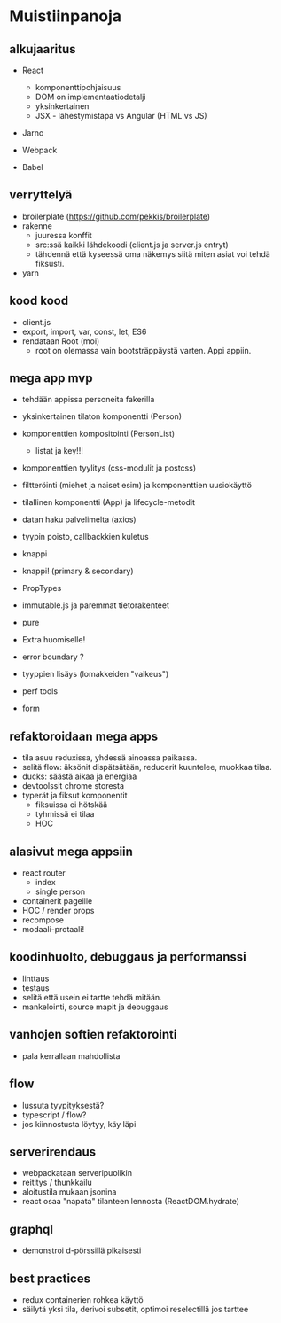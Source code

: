 # Muistiinpanoja

## alkujaaritus

* React
  * komponenttipohjaisuus
  * DOM on implementaatiodetalji
  * yksinkertainen
  * JSX - lähestymistapa vs Angular (HTML vs JS)

* Jarno
* Webpack
* Babel

## verryttelyä

* broilerplate (https://github.com/pekkis/broilerplate)
* rakenne
  * juuressa konffit
  * src:ssä kaikki lähdekoodi (client.js ja server.js entryt)
  * tähdennä että kyseessä oma näkemys siitä miten asiat voi tehdä fiksusti.
* yarn

## kood kood

* client.js
* export, import, var, const, let, ES6
* rendataan Root (moi)
  * root on olemassa vain bootsträppäystä varten. Appi appiin.

## mega app mvp

* tehdään appissa personeita fakerilla
* yksinkertainen tilaton komponentti (Person)
* komponenttien kompositointi (PersonList)
  * listat ja key!!!
* komponenttien tyylitys (css-modulit ja postcss)
* filtteröinti (miehet ja naiset esim) ja komponenttien uusiokäyttö
* tilallinen komponentti (App) ja lifecycle-metodit
* datan haku palvelimelta (axios)
* tyypin poisto, callbackkien kuletus
* knappi
* knappi! (primary & secondary)
* PropTypes

* immutable.js ja paremmat tietorakenteet
* pure


* Extra huomiselle!

* error boundary ?
* tyyppien lisäys (lomakkeiden "vaikeus")
* perf tools
* form


## refaktoroidaan mega apps

* tila asuu reduxissa, yhdessä ainoassa paikassa.
* selitä flow: äksönit dispätsätään, reducerit kuuntelee, muokkaa tilaa.
* ducks: säästä aikaa ja energiaa
* devtoolssit chrome storesta
* typerät ja fiksut komponentit
  * fiksuissa ei hötskää
  * tyhmissä ei tilaa
  * HOC

## alasivut mega appsiin

* react router
  * index
  * single person
* containerit pageille
* HOC / render props
* recompose
* modaali-protaali!

## koodinhuolto, debuggaus ja performanssi

* linttaus
* testaus
* selitä että usein ei tartte tehdä mitään.
* mankelointi, source mapit ja debuggaus

## vanhojen softien refaktorointi

* pala kerrallaan mahdollista

## flow

* lussuta tyypityksestä?
* typescript / flow?
* jos kiinnostusta löytyy, käy läpi

## serverirendaus

* webpackataan serveripuolikin
* reititys / thunkkailu
* aloitustila mukaan jsonina
* react osaa "napata" tilanteen lennosta (ReactDOM.hydrate)

## graphql

* demonstroi d-pörssillä pikaisesti

## best practices

* redux containerien rohkea käyttö
* säilytä yksi tila, derivoi subsetit, optimoi reselectillä jos tarttee
